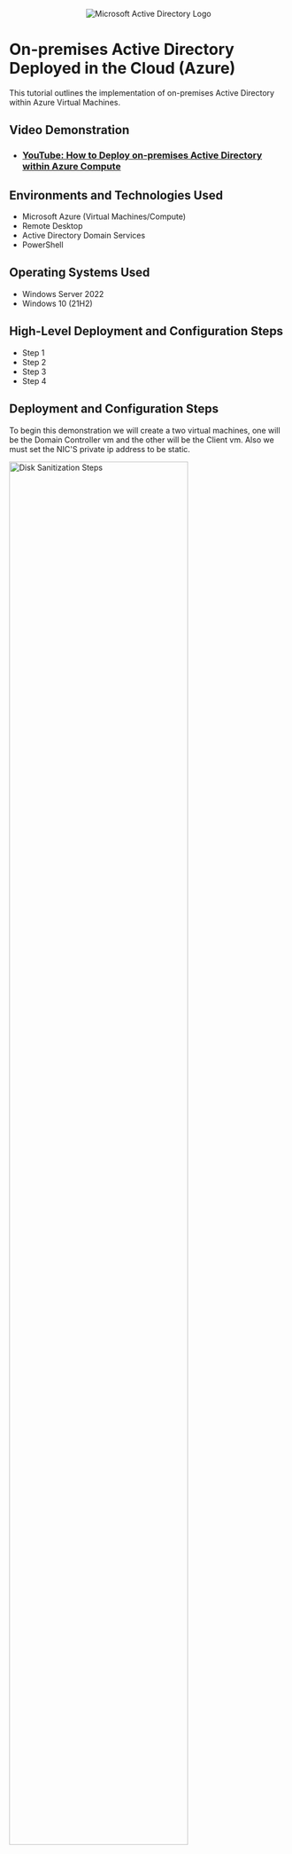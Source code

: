 <p align="center">
<img src="https://i.imgur.com/pU5A58S.png" alt="Microsoft Active Directory Logo"/>
</p>

<h1>On-premises Active Directory Deployed in the Cloud (Azure)</h1>
This tutorial outlines the implementation of on-premises Active Directory within Azure Virtual Machines.<br />


<h2>Video Demonstration</h2>

- ### [YouTube: How to Deploy on-premises Active Directory within Azure Compute](https://www.youtube.com)

<h2>Environments and Technologies Used</h2>

- Microsoft Azure (Virtual Machines/Compute)
- Remote Desktop
- Active Directory Domain Services
- PowerShell

<h2>Operating Systems Used </h2>

- Windows Server 2022
- Windows 10 (21H2)

<h2>High-Level Deployment and Configuration Steps</h2>

- Step 1
- Step 2
- Step 3
- Step 4

<h2>Deployment and Configuration Steps</h2>
To begin this demonstration we will create a two virtual machines, one will be the Domain Controller vm and the other will be the Client vm. Also we must set the NIC'S private ip address to be static.
<p>
<img src=https://i.imgur.com/AOesk7z.png height="80%" width="80%" alt="Disk Sanitization Steps"/>
<img src=https://i.imgur.com/opIIYYm.png height="80%" width="80%" alt="Disk Sanitization Steps"/>
</p>
<p>
The next step we are going login to DC-1 and enable ICMPv4 on the windows firewall, so that we can see if we can ping Clinet-1 to DC-1 with ping -t meaning it won't stop pinging until we stop it. Also we will need DC-1 private ip address to ping.
</p>
<br />

<p>
<img src=https://i.imgur.com/VIiSJLD.png height="80%" width="80%" alt="Disk Sanitization Steps"/>
<img src=https://i.imgur.com/H8vXv4k.png height="80%" width="80%" alt="Disk Sanitization Steps"/>  
</p>
<p>
Now we can log back into DC-1 and install Active directory domain services and promote as a dc. When we setup a new forest it should mydomain.com but it can be anything you want, so that when you the system restarts you should be able to login to DC-1 as mydomain.com\labuser.
</p>
<br />

<p>
<img src=https://i.imgur.com/3sdn88y.png height="80%" width="80%" alt="Disk Sanitization Steps"/>
</p>
<p>
Now if we loginned successfully with mydomain.com\user we will open active directory users and computers from the tools menu and then right click on mydomain.com so we can create two organizational unit (folders) with one being _ADMINS and _EMPOLYEES. If we right click on the empty admins window we should be able to create a new user which we would name jane doe. We can make jane a admin by right clicking her name and opening properties to see what she is a memeber of, add domain and check the list and add Domain Admin to jane's groups. Finally we should be able too log out admin and login as mydomain.com\jane_admin successfully.
</p>
<br />

<p>
<img src=https://i.imgur.com/IoneYOL.png height="80%" width="80%" alt="Disk Sanitization Steps"/>
<img src=https://i.imgur.com/C1FVCpZ.png height="80%" width="80%" alt="Disk Sanitization Steps"/>
<img src=https://i.imgur.com/pmIHnZq.png height="80%" width="80%" alt="Disk Sanitization Steps"/> 
</p>
<p>
Now once we are on mydomain.com\jane_admin we can right click the windows icon and pull up the system tab where we should be able to rename this pc (advanced) so that we can change the domain but you will most likely get an error since there isn't a DC. We must set the dns by using the private ip address (10.0.0.4) from Dc-1 to Client-1. Refresh Client-1 in the azure VM section and login back as a labuser on remote desktop and repeat the beginning steps from right clicking the windows icon and pulling up the system tab to rename this pc (advance) and you should have a success message pop up instead of an error message this time. 
</p>
<br />

<p>
<img src=https://i.imgur.com/uFhJLBU.png height="80%" width="80%" alt="Disk Sanitization Steps"/>  
<img src=https://i.imgur.com/h3VN1EM.png height="80%" width="80%" alt="Disk Sanitization Steps"/>
<img src=https://i.imgur.com/4XWocgm.png height="80%" width="80%" alt="Disk Sanitization Steps"/>
</p>
<p>
Lorem ipsum dolor sit amet, consectetur adipiscing elit, sed do eiusmod tempor incididunt ut labore et dolore magna aliqua. Ut enim ad minim veniam, quis nostrud exercitation ullamco laboris nisi ut aliquip ex ea commodo consequat. Duis aute irure dolor in reprehenderit in voluptate velit esse cillum dolore eu fugiat nulla pariatur.
</p>
<br />

<p>
<img src=https://i.imgur.com/3sdn88y.png height="80%" width="80%" alt="Disk Sanitization Steps"/>
</p>
<p>
Lorem ipsum dolor sit amet, consectetur adipiscing elit, sed do eiusmod tempor incididunt ut labore et dolore magna aliqua. Ut enim ad minim veniam, quis nostrud exercitation ullamco laboris nisi ut aliquip ex ea commodo consequat. Duis aute irure dolor in reprehenderit in voluptate velit esse cillum dolore eu fugiat nulla pariatur.
</p>
<br />

<p>
<img src="https://i.imgur.com/DJmEXEB.png" height="80%" width="80%" alt="Disk Sanitization Steps"/>
</p>
<p>
Lorem ipsum dolor sit amet, consectetur adipiscing elit, sed do eiusmod tempor incididunt ut labore et dolore magna aliqua. Ut enim ad minim veniam, quis nostrud exercitation ullamco laboris nisi ut aliquip ex ea commodo consequat. Duis aute irure dolor in reprehenderit in voluptate velit esse cillum dolore eu fugiat nulla pariatur.
</p>
<br />

<p>
<img src="https://i.imgur.com/DJmEXEB.png" height="80%" width="80%" alt="Disk Sanitization Steps"/>
</p>
<p>
Lorem ipsum dolor sit amet, consectetur adipiscing elit, sed do eiusmod tempor incididunt ut labore et dolore magna aliqua. Ut enim ad minim veniam, quis nostrud exercitation ullamco laboris nisi ut aliquip ex ea commodo consequat. Duis aute irure dolor in reprehenderit in voluptate velit esse cillum dolore eu fugiat nulla pariatur.
</p>
<br />
